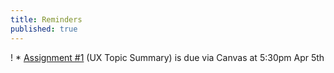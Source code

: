 ```yaml
---
title: Reminders
published: true
---
```


! * [Assignment #1](https://canvas.sfu.ca/courses/25492/assignments/142519) (UX Topic Summary) is due via Canvas at 5:30pm Apr 5th
